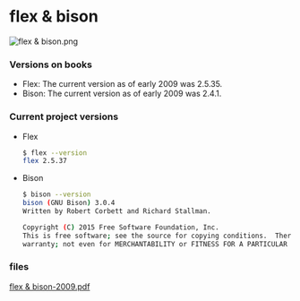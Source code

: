 # flex & bison

![flex & bison.png](/files/226) 

### Versions on books

* Flex: The current version as of early 2009 was 2.5.35.
* Bison: The current version as of early 2009 was 2.4.1.

### Current project versions
* Flex
  ```bash
  $ flex --version
  flex 2.5.37
  ```
* Bison
  ```bash
  $ bison --version
  bison (GNU Bison) 3.0.4
  Written by Robert Corbett and Richard Stallman.
  
  Copyright (C) 2015 Free Software Foundation, Inc.
  This is free software; see the source for copying conditions.  There is NO
  warranty; not even for MERCHANTABILITY or FITNESS FOR A PARTICULAR PURPOSE.
  ```
### files
[flex & bison-2009.pdf](/files/225) 
